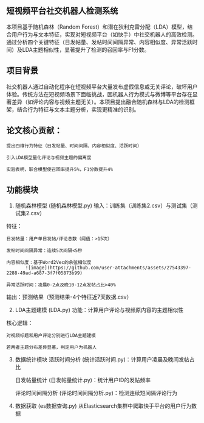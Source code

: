 ## 短视频平台社交机器人检测系统
本项目基于随机森林（Random Forest）和潜在狄利克雷分配（LDA）模型，结合用户行为与文本特征，实现对短视频平台（如快手）中社交机器人的高效检测。通过分析四个关键特征（日发帖量、发帖时间间隔异常、内容相似度、异常活跃时间）及LDA主题相似性，显著提升了检测的召回率与F1分数。

## 项目背景
社交机器人通过自动化程序在短视频平台大量发布虚假信息或无关评论，破坏用户体验。传统方法在短视频场景下面临挑战，因机器人行为模式与微博等平台存在显著差异（如评论内容与视频主题无关）。本项目提出融合随机森林与LDA的检测框架，结合行为特征与文本主题分析，实现更精准的识别。
## 论文核心贡献：
    提出四维行为特征（日发帖量、时间间隔、内容相似度、活跃时间）
    
    引入LDA模型量化评论与视频主题的偏离度
    
    实验表明，联合模型使召回率提升5%，F1分数提升4%

## 功能模块
1. 随机森林模型 (随机森林模型.py)
  输入：训练集（训练集2.csv）与测试集（测试集2.csv）

  特征：

    日发帖量：用户单日发帖/评论总数（阈值：>15次）
    
    发帖时间间隔异常：连续5次间隔<5秒
    
    内容相似度：基于Word2Vec的余弦相似度
           ![image](https://github.com/user-attachments/assets/27543397-2288-49ad-a687-3f7f05873b99)
           
    异常活跃时间：凌晨0-2点及晚10-12点发帖占比>40%

  输出：预测结果（预测结果-4个特征近7天数据.csv）

2. LDA主题建模 (LDA.py)
  功能：计算用户评论与视频原内容的主题相似性

  核心逻辑：

    对视频标题和用户评论分别进行LDA主题建模
    
    若两者主题分布差异显著，判定用户为机器人

3. 数据统计模块
    活跃时间分析 (统计活跃时间.py)：计算用户凌晨及晚间发帖占比
    
    日发帖量统计 (日发帖量统计.py)：统计用户ID的发帖频率
    
    评论时间间隔分析 (评论时间间隔分析.py)：检测连续短间隔评论行为

4. 数据获取 (es数据查询.py)
从Elasticsearch集群中爬取快手平台的用户行为数据
